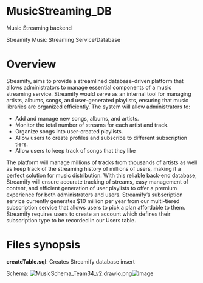# MusicStreaming_DB
Music Streaming backend

Streamify Music Streaming Service/Database

# Overview
Streamify, aims to provide a streamlined database-driven platform that allows administrators to manage essential components of a music streaming service.
Streamify would serve as an internal tool for managing artists, albums, songs, and user-generated playlists, ensuring that music libraries are organized efficiently. The system will allow administrators to:
- Add and manage new songs, albums, and artists.
- Monitor the total number of streams for each artist and track.
- Organize songs into user-created playlists.
- Allow users to create profiles and subscribe to different subscription tiers.
- Allow users to keep track of songs that they like

The platform will manage millions of tracks from thousands of artists as well as keep track of the streaming history of millions of users, making it a perfect solution for music distribution. With this reliable back-end database, Streamify will ensure accurate tracking of streams, easy management of content, and efficient generation of user playlists to offer a premium experience for both administrators and users.
Streamify’s subscription service currently generates $10 million per year from our multi-tiered subscription service that allows users to pick a plan affordable to them.  Streamify requires users to create an account which defines their subscription type to be recorded in our Users table.

# Files synopsis
**createTable.sql**: Creates Streamify database
insert

Schema:
<img src="blob:chrome-untrusted://media-app/8c990ea4-3f8f-4c0e-ab01-a9465b98e177" alt="MusicSchema_Team34_v2.drawio.png"/>![image](https://github.com/user-attachments/assets/f0c240f2-12d2-45be-ad4d-f0dde0e26067)

